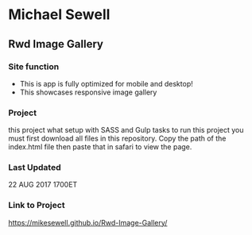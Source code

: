 # Michael Sewell
## Rwd Image Gallery
### Site function
+ This is app is fully optimized for mobile and desktop!
+ This showcases responsive image gallery

### Project
this project what setup with SASS and Gulp tasks
to run this project you must first download all files in this repository. Copy the path of the index.html file then paste that in safari to view the page.
### Last Updated
22 AUG 2017 1700ET
### Link to Project
https://mikesewell.github.io/Rwd-Image-Gallery/
